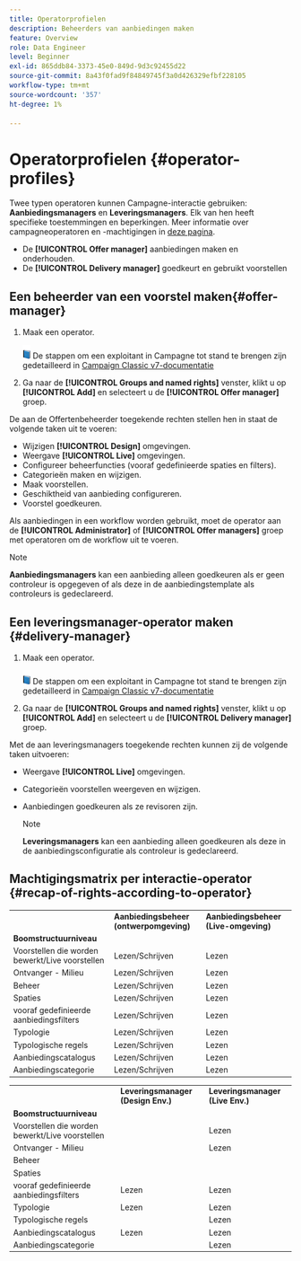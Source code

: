 ```yaml
---
title: Operatorprofielen
description: Beheerders van aanbiedingen maken
feature: Overview
role: Data Engineer
level: Beginner
exl-id: 865ddb84-3373-45e0-849d-9d3c92455d22
source-git-commit: 8a43f0fad9f84849745f3a0d426329efbf228105
workflow-type: tm+mt
source-wordcount: '357'
ht-degree: 1%

---
```


# Operatorprofielen {#operator-profiles}

Twee typen operatoren kunnen Campagne-interactie gebruiken: **Aanbiedingsmanagers** en **Leveringsmanagers**. Elk van hen heeft specifieke toestemmingen en beperkingen. Meer informatie over campagneoperatoren en -machtigingen in [deze pagina](../start/permissions.md).

* De **[!UICONTROL Offer manager]** aanbiedingen maken en onderhouden.
* De **[!UICONTROL Delivery manager]** goedkeurt en gebruikt voorstellen

## Een beheerder van een voorstel maken{#offer-manager}

1. Maak een operator.

   ![](../assets/do-not-localize/book.png) De stappen om een exploitant in Campagne tot stand te brengen zijn gedetailleerd in [Campaign Classic v7-documentatie](https://experienceleague.adobe.com/docs/campaign-classic/using/getting-started/permissions/access-management-operators.html)

1. Ga naar de **[!UICONTROL Groups and named rights]** venster, klikt u op **[!UICONTROL Add]** en selecteert u de **[!UICONTROL Offer manager]** groep.

De aan de Offertenbeheerder toegekende rechten stellen hen in staat de volgende taken uit te voeren:

* Wijzigen **[!UICONTROL Design]** omgevingen.
* Weergave **[!UICONTROL Live]** omgevingen.
* Configureer beheerfuncties (vooraf gedefinieerde spaties en filters).
* Categorieën maken en wijzigen.
* Maak voorstellen.
* Geschiktheid van aanbieding configureren.
* Voorstel goedkeuren.

Als aanbiedingen in een workflow worden gebruikt, moet de operator aan de **[!UICONTROL Administrator]** of **[!UICONTROL Offer managers]** groep met operatoren om de workflow uit te voeren.

>[!NOTE]
>
>**Aanbiedingsmanagers** kan een aanbieding alleen goedkeuren als er geen controleur is opgegeven of als deze in de aanbiedingstemplate als controleurs is gedeclareerd.

## Een leveringsmanager-operator maken {#delivery-manager}

1. Maak een operator.

   ![](../assets/do-not-localize/book.png) De stappen om een exploitant in Campagne tot stand te brengen zijn gedetailleerd in [Campaign Classic v7-documentatie](https://experienceleague.adobe.com/docs/campaign-classic/using/getting-started/permissions/access-management-operators.html)

1. Ga naar de **[!UICONTROL Groups and named rights]** venster, klikt u op **[!UICONTROL Add]** en selecteert u de **[!UICONTROL Delivery manager]** groep.

Met de aan leveringsmanagers toegekende rechten kunnen zij de volgende taken uitvoeren:

* Weergave **[!UICONTROL Live]** omgevingen.
* Categorieën voorstellen weergeven en wijzigen.
* Aanbiedingen goedkeuren als ze revisoren zijn.

   >[!NOTE]
   >
   >**Leveringsmanagers** kan een aanbieding alleen goedkeuren als deze in de aanbiedingsconfiguratie als controleur is gedeclareerd.

## Machtigingsmatrix per interactie-operator {#recap-of-rights-according-to-operator}

<table> 
 <tbody> 
  <tr> 
   <td> </td> 
   <td> <strong>Aanbiedingsbeheer (ontwerpomgeving)</strong><br /> </td> 
   <td> <strong>Aanbiedingsbeheer (Live-omgeving)</strong><br /> </td> 
  </tr> 
  <tr> 
   <td> <strong>Boomstructuurniveau</strong><br /> </td> 
   <td> </td> 
   <td> </td> 
  </tr> 
  <tr> 
   <td> Voorstellen die worden bewerkt/Live voorstellen<br /> </td> 
   <td> Lezen/Schrijven<br /> </td> 
   <td> Lezen<br /> </td> 
  </tr> 
  <tr> 
   <td> Ontvanger - Milieu<br /> </td> 
   <td> Lezen/Schrijven<br /> </td> 
   <td> Lezen<br /> </td> 
  </tr> 
  <tr> 
   <td> Beheer<br /> </td> 
   <td> Lezen/Schrijven<br /> </td> 
   <td> Lezen<br /> </td> 
  </tr> 
  <tr> 
   <td> Spaties<br /> </td> 
   <td> Lezen/Schrijven<br /> </td> 
   <td> Lezen<br /> </td> 
  </tr> 
  <tr> 
   <td> vooraf gedefinieerde aanbiedingsfilters<br /> </td> 
   <td> Lezen/Schrijven<br /> </td> 
   <td> Lezen<br /> </td> 
  </tr> 
  <tr> 
   <td> Typologie<br /> </td> 
   <td> Lezen/Schrijven<br /> </td> 
   <td> Lezen<br /> </td> 
  </tr> 
  <tr> 
   <td> Typologische regels<br /> </td> 
   <td> Lezen/Schrijven<br /> </td> 
   <td> Lezen<br /> </td> 
  </tr> 
  <tr> 
   <td> Aanbiedingscatalogus<br /> </td> 
   <td> Lezen/Schrijven<br /> </td> 
   <td> Lezen<br /> </td> 
  </tr> 
  <tr> 
   <td> Aanbiedingscategorie<br /> </td> 
   <td> Lezen/Schrijven<br /> </td> 
   <td> Lezen<br /> </td> 
  </tr> 
 </tbody> 
</table>

<table> 
 <tbody> 
  <tr> 
   <td> </td> 
   <td> <strong>Leveringsmanager (Design Env.)</strong><br /> </td> 
   <td> <strong>Leveringsmanager (Live Env.)</strong><br /> </td> 
  </tr> 
  <tr> 
   <td> <strong>Boomstructuurniveau</strong><br /> </td> 
   <td> </td> 
   <td> </td> 
  </tr> 
  <tr> 
   <td> Voorstellen die worden bewerkt/Live voorstellen<br /> </td> 
   <td> </td> 
   <td> Lezen<br /> </td> 
  </tr> 
  <tr> 
   <td> Ontvanger - Milieu<br /> </td> 
   <td> </td> 
   <td> Lezen<br /> </td> 
  </tr> 
  <tr> 
   <td> Beheer<br /> </td> 
   <td> </td> 
   <td> </td> 
  </tr> 
  <tr> 
   <td> Spaties<br /> </td> 
   <td> </td> 
   <td> </td> 
  </tr> 
  <tr> 
   <td> vooraf gedefinieerde aanbiedingsfilters<br /> </td> 
   <td> Lezen<br /> </td> 
   <td> Lezen<br /> </td> 
  </tr> 
  <tr> 
   <td> Typologie<br /> </td> 
   <td> Lezen<br /> </td> 
   <td> Lezen<br /> </td> 
  </tr> 
  <tr> 
   <td> Typologische regels<br /> </td> 
   <td> </td> 
   <td> Lezen<br /> </td> 
  </tr> 
  <tr> 
   <td> Aanbiedingscatalogus<br /> </td> 
   <td> Lezen<br /> </td> 
   <td> Lezen<br /> </td> 
  </tr> 
  <tr> 
   <td> Aanbiedingscategorie<br /> </td> 
   <td> </td> 
   <td> Lezen<br /> </td> 
  </tr> 
 </tbody> 
</table>
